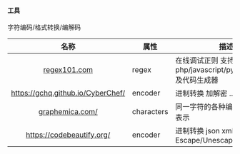 #### 工具

字符编码/格式转换/编解码

|名称|属性|描述|
|:-------------:|--|-----|
|[regex101.com](https://regex101.com/)|regex|在线调试正则 支持php/javascript/python/golang. 及代码生成器|
|https://gchq.github.io/CyberChef/|encoder| 进制转换 加解密 ...|
|[graphemica.com/](http://graphemica.com/)| characters|同一字符的各种编码各种格式的表示|
|https://codebeautify.org/|encoder|进制转换 json xml Escape/Unescape sql...|
